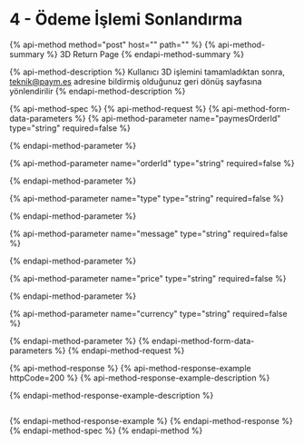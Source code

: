 # 4 - Ödeme İşlemi Sonlandırma

{% api-method method="post" host="" path="" %}
{% api-method-summary %}
3D Return Page
{% endapi-method-summary %}

{% api-method-description %}
Kullanıcı 3D işlemini tamamladıktan sonra, teknik@paym.es adresine bildirmiş olduğunuz geri dönüş sayfasına yönlendirilir
{% endapi-method-description %}

{% api-method-spec %}
{% api-method-request %}
{% api-method-form-data-parameters %}
{% api-method-parameter name="paymesOrderId" type="string" required=false %}

{% endapi-method-parameter %}

{% api-method-parameter name="orderId" type="string" required=false %}

{% endapi-method-parameter %}

{% api-method-parameter name="type" type="string" required=false %}

{% endapi-method-parameter %}

{% api-method-parameter name="message" type="string" required=false %}

{% endapi-method-parameter %}

{% api-method-parameter name="price" type="string" required=false %}

{% endapi-method-parameter %}

{% api-method-parameter name="currency" type="string" required=false %}

{% endapi-method-parameter %}
{% endapi-method-form-data-parameters %}
{% endapi-method-request %}

{% api-method-response %}
{% api-method-response-example httpCode=200 %}
{% api-method-response-example-description %}

{% endapi-method-response-example-description %}

```

```
{% endapi-method-response-example %}
{% endapi-method-response %}
{% endapi-method-spec %}
{% endapi-method %}



